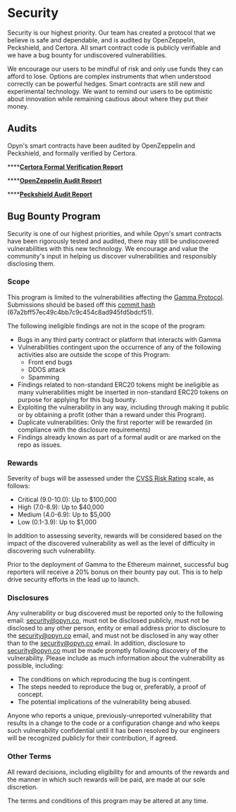 # Security

Security is our highest priority. Our team has created a protocol that we believe is safe and dependable, and is audited by OpenZeppelin, Peckshield, and Certora. All smart contract code is publicly verifiable and we have a bug bounty for undiscovered vulnerabilities. 

We encourage our users to be mindful of risk and only use funds they can afford to lose. Options are complex instruments that when understood correctly can be powerful hedges. Smart contracts are still new and experimental technology. We want to remind our users to be optimistic about innovation while remaining cautious about where they put their money. 

## Audits

Opyn's smart contracts have been audited by OpenZeppelin and Peckshield, and formally verified by Certora. 

\*\*\*\*[**Certora Formal Verification Report**](https://www.certora.com/pubs/OpynGammaDec2020.pdf)

\*\*\*\*[**OpenZeppelin Audit Report** ](https://blog.openzeppelin.com/opyn-gamma-protocol-audit/)

\*\*\*\*[**Peckshield Audit Report**](https://github.com/peckshield/publications/blob/master/audit_reports/peckshield-audit-report-Opyn-v1.0.pdf)

## Bug Bounty Program

Security is one of our highest priorities, and while Opyn's smart contracts have been rigorously tested and audited, there may still be undiscovered vulnerabilities with this new technology. We encourage and value the community's input in helping us discover vulnerabilities and responsibly disclosing them.

### **Scope**

This program is limited to the vulnerabilities affecting the [Gamma Protocol](https://github.com/opynfinance/GammaProtocol/tree/master/contracts). Submissions should be based off this [commit hash ](https://github.com/opynfinance/GammaProtocol/tree/67a2bff57ec49c4bb7c9c454c8ad945fd5bdcf51)\(67a2bff57ec49c4bb7c9c454c8ad945fd5bdcf51\).

The following ineligible findings are not in the scope of the program:

* Bugs in any third party contract or platform that interacts with Gamma
* Vulnerabilities contingent upon the occurrence of any of the following activities also are outside the scope of this Program:
  * Front end bugs
  * DDOS attack
  * Spamming
* Findings related to non-standard ERC20 tokens might be ineligible as many vulnerabilities might be inserted in non-standard ERC20 tokens on purpose for applying for this bug bounty.
* Exploiting the vulnerability in any way, including through making it public or by obtaining a profit \(other than a reward under this Program\).
* Duplicate vulnerabilities: Only the first reporter will be rewarded \(in compliance with the disclosure requirements\)
* Findings already known as part of a formal audit or are marked on the repo as issues.

### **Rewards**‌

Severity of bugs will be assessed under the [CVSS Risk Rating](https://www.first.org/cvss/calculator/3.0) scale, as follows:‌

* Critical \(9.0-10.0\): Up to $100,000
* High \(7.0-8.9\): Up to $40,000
* Medium \(4.0-6.9\): Up to $5,000
* Low \(0.1-3.9\): Up to $1,000

In addition to assessing severity, rewards will be considered based on the impact of the discovered vulnerability as well as the level of difficulty in discovering such vulnerability.

Prior to the deployment of Gamma to the Ethereum mainnet, successful bug reporters will receive a 20% bonus on their bounty pay out. This is to help drive security efforts in the lead up to launch.

### **Disclosures**

Any vulnerability or bug discovered must be reported only to the following email: [security@opyn.co](mailto:security@opyn.co), must not be disclosed publicly, must not be disclosed to any other person, entity or email address prior to disclosure to the [security@opyn.co](mailto:security@opyn.co) email, and must not be disclosed in any way other than to the [security@opyn.co](mailto:security@opyn.co) email. In addition, disclosure to [security@opyn.co](mailto:security@opyn.co) must be made promptly following discovery of the vulnerability. Please include as much information about the vulnerability as possible, including:

* The conditions on which reproducing the bug is contingent.
* The steps needed to reproduce the bug or, preferably, a proof of concept.
* The potential implications of the vulnerability being abused.‌

Anyone who reports a unique, previously-unreported vulnerability that results in a change to the code or a configuration change and who keeps such vulnerability confidential until it has been resolved by our engineers will be recognized publicly for their contribution, if agreed.

### **Other Terms**

All reward decisions, including eligibility for and amounts of the rewards and the manner in which such rewards will be paid, are made at our sole discretion.

The terms and conditions of this program may be altered at any time.

